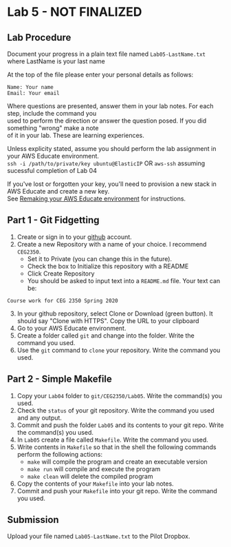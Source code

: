 # Lab 5 - NOT FINALIZED

## Lab Procedure
Document your progress in a plain text file named `Lab05-LastName.txt`  
where LastName is your last name

At the top of the file please enter your personal details as follows:
```
Name: Your name
Email: Your email

```

Where questions are presented, answer them in your lab notes.  For each step, include the command you  
used to perform the direction or answer the question posed.  If you did something "wrong" make a note  
of it in your lab.  These are learning experiences.

Unless explicity stated, assume you should perform the lab assignment in your AWS Educate environment.  
`ssh -i /path/to/private/key ubuntu@ElasticIP`  OR `aws-ssh` assuming sucessful completion of Lab 04

If you've lost or forgotten your key, you'll need to provision a new stack in AWS Educate and create a new key.  
See [Remaking your AWS Educate environment](../../..) for instructions.

## Part 1 - Git Fidgetting
1. Create or sign in to your [github](https://github.com/) account.
2. Create a new Repository with a name of your choice.  I recommend `CEG2350`. 
    * Set it to Private (you can change this in the future).  
    * Check the box to Initialize this repository  with a README
    * Click Create Repository
    * You should be asked to input text into a `README.md` file.  Your text can be:
```
Course work for CEG 2350 Spring 2020
```
3. In your github repository, select Clone or Download (green button).  It should say "Clone with HTTPS".  Copy the URL to your clipboard
4. Go to your AWS Educate environment.
5. Create a folder called `git` and change into the folder.  Write the command you used.
6. Use the `git` command to `clone` your repository.  Write the command you used.

## Part 2 - Simple Makefile
1. Copy your `Lab04` folder to `git/CEG2350/Lab05`.  Write the command(s) you used.
2. Check the `status` of your git repository.  Write the command you used and any output.
3. Commit and push the folder `Lab05` and its contents to your git repo.  Write the command(s) you used.
4. In `Lab05` create a file called `Makefile`.  Write the command you used.
5. Write contents in `Makefile` so that in the shell the following commands perform the following actions:
    * `make` will compile the program and create an executable version
    * `make run` will compile and execute the program
    * `make clean` will delete the compiled program
6. Copy the contents of your `Makefile` into your lab notes.
7. Commit and push your `Makefile` into your git repo.  Write the command you used.

## Submission
Upload your file named `Lab05-LastName.txt` to the Pilot Dropbox.